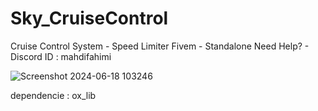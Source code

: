 # Sky_CruiseControl

Cruise Control System - Speed Limiter Fivem - Standalone
Need Help? - Discord ID : mahdifahimi

![Screenshot 2024-06-18 103246](https://github.com/MahdiFahimi1/Sky_CruiseControl/assets/170426230/1ff45d64-82b0-48f7-820a-2ce9a388da7f)

dependencie : ox_lib
